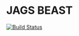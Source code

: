 JAGS BEAST
=================

[![Build Status](https://travis-ci.org/rbouckart/jagsbeast.svg?branch=master)](https://travis-ci.org/rbouckaert/jagsbeast)

